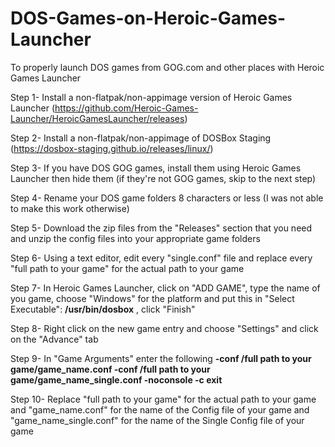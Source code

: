 # DOS-Games-on-Heroic-Games-Launcher

To properly launch DOS games from GOG.com and other places with Heroic Games Launcher

Step 1- Install a non-flatpak/non-appimage version of Heroic Games Launcher (https://github.com/Heroic-Games-Launcher/HeroicGamesLauncher/releases)

Step 2- Install a non-flatpak/non-appimage of DOSBox Staging (https://dosbox-staging.github.io/releases/linux/)

Step 3- If you have DOS GOG games, install them using Heroic Games Launcher then hide them (if they're not GOG games, skip to the next step)

Step 4- Rename your DOS game folders 8 characters or less (I was not able to make this work otherwise)

Step 5- Download the zip files from the "Releases" section that you need and unzip the config files into your appropriate game folders

Step 6- Using a text editor, edit every "single.conf" file and replace every "full path to your game" for the actual path to your game

Step 7- In Heroic Games Launcher, click on "ADD GAME", type the name of you game, choose "Windows" for the platform and put this in "Select Executable": **/usr/bin/dosbox** , click "Finish"

Step 8- Right click on the new game entry and choose "Settings" and click on the "Advance" tab

Step 9- In "Game Arguments" enter the following **-conf /full path to your game/game_name.conf -conf /full path to your game/game_name_single.conf -noconsole -c exit**

Step 10- Replace "full path to your game" for the actual path to your game and "game_name.conf" for the name of the Config file of your game and "game_name_single.conf" for the name of the Single Config file of your game
